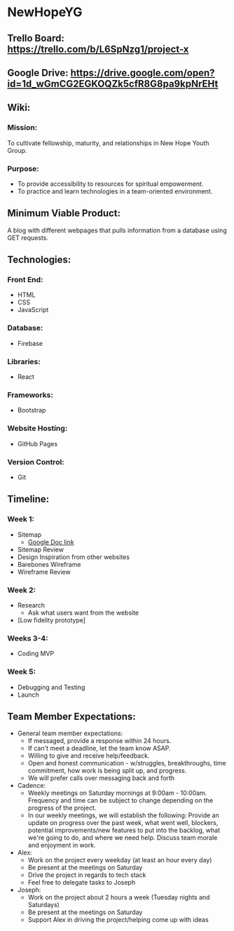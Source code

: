# NewHopeYG

## Trello Board: https://trello.com/b/L6SpNzg1/project-x

## Google Drive: https://drive.google.com/open?id=1d_wGmCG2EGKOQZk5cfR8G8pa9kpNrEHt

## Wiki:

### Mission: 
To cultivate fellowship, maturity, and relationships in New Hope Youth Group.

### Purpose:
* To provide accessibility to resources for spiritual empowerment.
* To practice and learn technologies in a team-oriented environment.

## Minimum Viable Product:
A blog with different webpages that pulls information from a database using GET requests.

## Technologies:

### Front End: 
* HTML
* CSS
* JavaScript

### Database:
* Firebase

### Libraries: 
* React

### Frameworks: 
* Bootstrap

### Website Hosting:
* GitHub Pages

### Version Control:
* Git

## Timeline: 

### Week 1:
* Sitemap
    * [Google Doc link](https://docs.google.com/document/d/1BwrwS5_zx-phthdN40JxApirCp6GSZsujitGcHSCYi4/edit?usp=sharing)
* Sitemap Review
* Design Inspiration from other websites
* Barebones Wireframe
* Wireframe Review

### Week 2:
* Research
    * Ask what users want from the website
* [Low fidelity prototype]

### Weeks 3-4:
* Coding MVP

### Week 5:
* Debugging and Testing
* Launch


## Team Member Expectations:
* General team member expectations:
    * If messaged, provide a response within 24 hours.
    * If can't meet a deadline, let the team know ASAP.
    * Willing to give and receive help/feedback.
    * Open and honest communication - w/struggles, breakthroughs, time commitment, how work is being split up, and progress.
    * We will prefer calls over messaging back and forth
* Cadence:
    * Weekly meetings on Saturday mornings at 9:00am - 10:00am. Frequency and time can be subject to change depending on the progress of the project. 
    * In our weekly meetings, we will establish the following: Provide an update on progress over the past week, what went well, blockers, potential improvements/new features to put into the backlog, what we're going to do, and where we need help. Discuss team morale and enjoyment in work.
* Alex:
    * Work on the project every weekday (at least an hour every day)
    * Be present at the meetings on Saturday
    * Drive the project in regards to tech stack
    * Feel free to delegate tasks to Joseph
* Joseph:
    * Work on the project about 2 hours a week (Tuesday nights and Saturdays)
    * Be present at the meetings on Saturday
    * Support Alex in driving the project/helping come up with ideas
